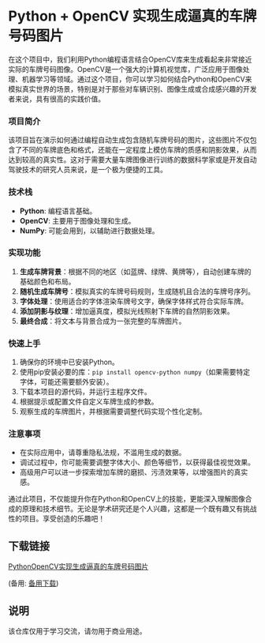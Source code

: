 # Python + OpenCV 实现生成逼真的车牌号码图片

在这个项目中，我们利用Python编程语言结合OpenCV库来生成看起来非常接近实际的车牌号码图像。OpenCV是一个强大的计算机视觉库，广泛应用于图像处理、机器学习等领域。通过这个项目，你可以学习如何结合Python和OpenCV来模拟真实世界的场景，特别是对于那些对车辆识别、图像生成或合成感兴趣的开发者来说，具有很高的实践价值。

### 项目简介

该项目旨在演示如何通过编程自动生成包含随机车牌号码的图片，这些图片不仅包含了不同的车牌底色和格式，还能在一定程度上模仿车牌的质感和阴影效果，从而达到较高的真实性。这对于需要大量车牌图像进行训练的数据科学家或是开发自动驾驶技术的研究人员来说，是一个极为便捷的工具。

### 技术栈

- **Python**: 编程语言基础。
- **OpenCV**: 主要用于图像处理和生成。
- **NumPy**: 可能会用到，以辅助进行数据处理。

### 实现功能

1. **生成车牌背景**：根据不同的地区（如蓝牌、绿牌、黄牌等），自动创建车牌的基础颜色和布局。
2. **随机生成车牌号**：模拟真实的车牌号码规则，生成随机且合法的车牌号序列。
3. **字体处理**：使用适合的字体渲染车牌号文字，确保字体样式符合实际车牌。
4. **添加阴影与纹理**：增加逼真度，模拟光线照射下车牌的自然阴影效果。
5. **最终合成**：将文本与背景合成为一张完整的车牌图片。

### 快速上手

1. 确保你的环境中已安装Python。
2. 使用pip安装必要的库：`pip install opencv-python numpy`（如果需要特定字体，可能还需要额外安装）。
3. 下载本项目的源代码，并运行主程序文件。
4. 根据提示或配置文件自定义车牌生成的参数。
5. 观察生成的车牌图片，并根据需要调整代码实现个性化定制。

### 注意事项

- 在实际应用中，请尊重隐私法规，不滥用生成的数据。
- 调试过程中，你可能需要调整字体大小、颜色等细节，以获得最佳视觉效果。
- 高级用户可以进一步探索增加车牌的磨损、污渍效果等，以增强图片的真实感。

通过此项目，不仅能提升你在Python和OpenCV上的技能，更能深入理解图像合成的原理和技术细节。无论是学术研究还是个人兴趣，这都是一个既有趣又有挑战性的项目。享受创造的乐趣吧！

## 下载链接
[PythonOpenCV实现生成逼真的车牌号码图片](https://pan.quark.cn/s/cee79e85f0b2) 

(备用: [备用下载](https://pan.baidu.com/s/1om5nS2iNzOsD07ikvz5B0Q?pwd=1234))

## 说明

该仓库仅用于学习交流，请勿用于商业用途。
